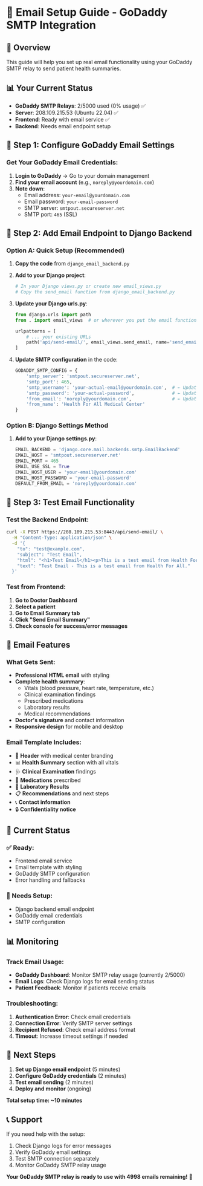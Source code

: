 # 📧 Email Setup Guide - GoDaddy SMTP Integration

## 🎯 Overview
This guide will help you set up real email functionality using your GoDaddy SMTP relay to send patient health summaries.

## 📊 Your Current Status
- **GoDaddy SMTP Relays**: 2/5000 used (0% usage) ✅
- **Server**: 208.109.215.53 (Ubuntu 22.04) ✅
- **Frontend**: Ready with email service ✅
- **Backend**: Needs email endpoint setup

## 🔧 Step 1: Configure GoDaddy Email Settings

### Get Your GoDaddy Email Credentials:
1. **Login to GoDaddy** → Go to your domain management
2. **Find your email account** (e.g., `noreply@yourdomain.com`)
3. **Note down**:
   - Email address: `your-email@yourdomain.com`
   - Email password: `your-email-password`
   - SMTP server: `smtpout.secureserver.net`
   - SMTP port: `465` (SSL)

## 🔧 Step 2: Add Email Endpoint to Django Backend

### Option A: Quick Setup (Recommended)
1. **Copy the code** from `django_email_backend.py`
2. **Add to your Django project**:
   ```python
   # In your Django views.py or create new email_views.py
   # Copy the send_email function from django_email_backend.py
   ```

3. **Update your Django urls.py**:
   ```python
   from django.urls import path
   from . import email_views  # or wherever you put the email function
   
   urlpatterns = [
       # ... your existing URLs
       path('api/send-email/', email_views.send_email, name='send_email'),
   ]
   ```

4. **Update SMTP configuration** in the code:
   ```python
   GODADDY_SMTP_CONFIG = {
       'smtp_server': 'smtpout.secureserver.net',
       'smtp_port': 465,
       'smtp_username': 'your-actual-email@yourdomain.com',  # ← Update this
       'smtp_password': 'your-actual-password',              # ← Update this
       'from_email': 'noreply@yourdomain.com',               # ← Update this
       'from_name': 'Health For All Medical Center'
   }
   ```

### Option B: Django Settings Method
1. **Add to your Django settings.py**:
   ```python
   EMAIL_BACKEND = 'django.core.mail.backends.smtp.EmailBackend'
   EMAIL_HOST = 'smtpout.secureserver.net'
   EMAIL_PORT = 465
   EMAIL_USE_SSL = True
   EMAIL_HOST_USER = 'your-email@yourdomain.com'
   EMAIL_HOST_PASSWORD = 'your-email-password'
   DEFAULT_FROM_EMAIL = 'noreply@yourdomain.com'
   ```

## 🔧 Step 3: Test Email Functionality

### Test the Backend Endpoint:
```bash
curl -X POST https://208.109.215.53:8443/api/send-email/ \
  -H "Content-Type: application/json" \
  -d '{
    "to": "test@example.com",
    "subject": "Test Email",
    "html": "<h1>Test Email</h1><p>This is a test email from Health For All.</p>",
    "text": "Test Email - This is a test email from Health For All."
  }'
```

### Test from Frontend:
1. **Go to Doctor Dashboard**
2. **Select a patient**
3. **Go to Email Summary tab**
4. **Click "Send Email Summary"**
5. **Check console for success/error messages**

## 📧 Email Features

### What Gets Sent:
- **Professional HTML email** with styling
- **Complete health summary**:
  - Vitals (blood pressure, heart rate, temperature, etc.)
  - Clinical examination findings
  - Prescribed medications
  - Laboratory results
  - Medical recommendations
- **Doctor's signature** and contact information
- **Responsive design** for mobile and desktop

### Email Template Includes:
- 🏥 **Header** with medical center branding
- 📊 **Health Summary** section with all vitals
- 🩺 **Clinical Examination** findings
- 💊 **Medications** prescribed
- 🧪 **Laboratory Results**
- 📋 **Recommendations** and next steps
- 📞 **Contact information**
- 🔒 **Confidentiality notice**

## 🚀 Current Status

### ✅ Ready:
- Frontend email service
- Email template with styling
- GoDaddy SMTP configuration
- Error handling and fallbacks

### 🔧 Needs Setup:
- Django backend email endpoint
- GoDaddy email credentials
- SMTP configuration

## 📊 Monitoring

### Track Email Usage:
- **GoDaddy Dashboard**: Monitor SMTP relay usage (currently 2/5000)
- **Email Logs**: Check Django logs for email sending status
- **Patient Feedback**: Monitor if patients receive emails

### Troubleshooting:
1. **Authentication Error**: Check email credentials
2. **Connection Error**: Verify SMTP server settings
3. **Recipient Refused**: Check email address format
4. **Timeout**: Increase timeout settings if needed

## 🎯 Next Steps

1. **Set up Django email endpoint** (5 minutes)
2. **Configure GoDaddy credentials** (2 minutes)
3. **Test email sending** (2 minutes)
4. **Deploy and monitor** (ongoing)

**Total setup time: ~10 minutes**

## 📞 Support

If you need help with the setup:
1. Check Django logs for error messages
2. Verify GoDaddy email settings
3. Test SMTP connection separately
4. Monitor GoDaddy SMTP relay usage

**Your GoDaddy SMTP relay is ready to use with 4998 emails remaining!** 🚀
